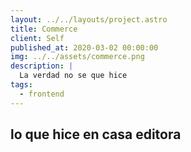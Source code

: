 ```yaml
---
layout: ../../layouts/project.astro
title: Commerce
client: Self
published_at: 2020-03-02 00:00:00
img: ../../assets/commerce.png
description: |
  La verdad no se que hice
tags:
  - frontend
---
```

## lo que hice en casa editora


